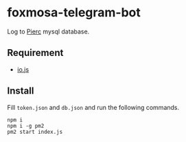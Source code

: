 # foxmosa-telegram-bot

Log to [Pierc](http://classam.github.io/pierc/) mysql database.

## Requirement

* [io.js](https://iojs.org/)

## Install

Fill `token.json` and `db.json` and run the following commands.

    npm i
    npm i -g pm2
    pm2 start index.js
